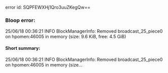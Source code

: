 error id: SQPFEWXHj1Qro3uuZKegQw==
### Bloop error:

25/06/18 00:36:21 INFO BlockManagerInfo: Removed broadcast_25_piece0 on hpomen:46005 in memory (size: 9.6 KiB, free: 4.5 GiB)
#### Short summary: 

25/06/18 00:36:21 INFO BlockManagerInfo: Removed broadcast_25_piece0 on hpomen:46005 in memory (size...